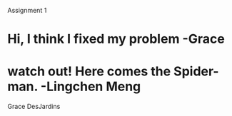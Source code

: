 Assignment 1

# Hi, I think I fixed my problem -Grace

# watch out! Here comes the Spider-man. -Lingchen Meng

Grace DesJardins
